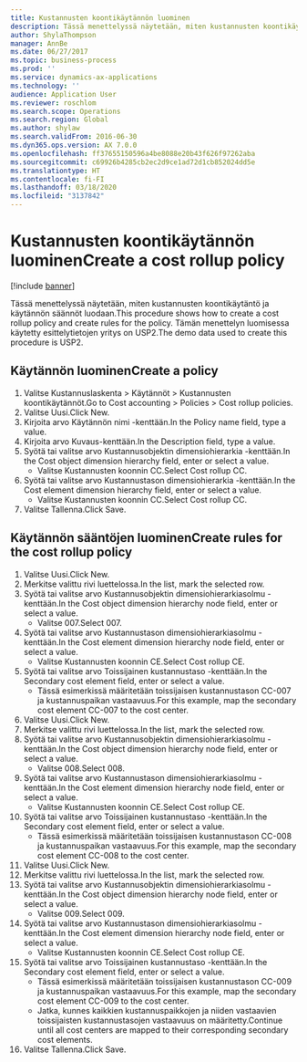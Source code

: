 ```yaml
---
title: Kustannusten koontikäytännön luominen
description: Tässä menettelyssä näytetään, miten kustannusten koontikäytäntö ja käytännön säännöt luodaan.
author: ShylaThompson
manager: AnnBe
ms.date: 06/27/2017
ms.topic: business-process
ms.prod: ''
ms.service: dynamics-ax-applications
ms.technology: ''
audience: Application User
ms.reviewer: roschlom
ms.search.scope: Operations
ms.search.region: Global
ms.author: shylaw
ms.search.validFrom: 2016-06-30
ms.dyn365.ops.version: AX 7.0.0
ms.openlocfilehash: ff37655150596a4be8088e20b43f626f97262aba
ms.sourcegitcommit: c69926b4285cb2ec2d9ce1ad72d1cb852024dd5e
ms.translationtype: HT
ms.contentlocale: fi-FI
ms.lasthandoff: 03/18/2020
ms.locfileid: "3137842"
---
```

# <a name="create-a-cost-rollup-policy"></a><span data-ttu-id="e862c-103">Kustannusten koontikäytännön luominen</span><span class="sxs-lookup"><span data-stu-id="e862c-103">Create a cost rollup policy</span></span>

[!include [banner](../../includes/banner.md)]

<span data-ttu-id="e862c-104">Tässä menettelyssä näytetään, miten kustannusten koontikäytäntö ja käytännön säännöt luodaan.</span><span class="sxs-lookup"><span data-stu-id="e862c-104">This procedure shows how to create a cost rollup policy and create rules for the policy.</span></span> <span data-ttu-id="e862c-105">Tämän menettelyn luomisessa käytetty esittelytietojen yritys on USP2.</span><span class="sxs-lookup"><span data-stu-id="e862c-105">The demo data used to create this procedure is USP2.</span></span>


## <a name="create-a-policy"></a><span data-ttu-id="e862c-106">Käytännön luominen</span><span class="sxs-lookup"><span data-stu-id="e862c-106">Create a policy</span></span>
1. <span data-ttu-id="e862c-107">Valitse Kustannuslaskenta > Käytännöt > Kustannusten koontikäytännöt.</span><span class="sxs-lookup"><span data-stu-id="e862c-107">Go to Cost accounting > Policies > Cost rollup policies.</span></span>
2. <span data-ttu-id="e862c-108">Valitse Uusi.</span><span class="sxs-lookup"><span data-stu-id="e862c-108">Click New.</span></span>
3. <span data-ttu-id="e862c-109">Kirjoita arvo Käytännön nimi -kenttään.</span><span class="sxs-lookup"><span data-stu-id="e862c-109">In the Policy name field, type a value.</span></span>
4. <span data-ttu-id="e862c-110">Kirjoita arvo Kuvaus-kenttään.</span><span class="sxs-lookup"><span data-stu-id="e862c-110">In the Description field, type a value.</span></span>
5. <span data-ttu-id="e862c-111">Syötä tai valitse arvo Kustannusobjektin dimensiohierarkia -kenttään.</span><span class="sxs-lookup"><span data-stu-id="e862c-111">In the Cost object dimension hierarchy field, enter or select a value.</span></span>
    * <span data-ttu-id="e862c-112">Valitse Kustannusten koonnin CC.</span><span class="sxs-lookup"><span data-stu-id="e862c-112">Select Cost rollup CC.</span></span>  
6. <span data-ttu-id="e862c-113">Syötä tai valitse arvo Kustannustason dimensiohierarkia -kenttään.</span><span class="sxs-lookup"><span data-stu-id="e862c-113">In the Cost element dimension hierarchy field, enter or select a value.</span></span>
    * <span data-ttu-id="e862c-114">Valitse Kustannusten koonnin CC.</span><span class="sxs-lookup"><span data-stu-id="e862c-114">Select Cost rollup CC.</span></span>  
7. <span data-ttu-id="e862c-115">Valitse Tallenna.</span><span class="sxs-lookup"><span data-stu-id="e862c-115">Click Save.</span></span>

## <a name="create-rules-for-the-cost-rollup-policy"></a><span data-ttu-id="e862c-116">Käytännön sääntöjen luominen</span><span class="sxs-lookup"><span data-stu-id="e862c-116">Create rules for the cost rollup policy</span></span>
1. <span data-ttu-id="e862c-117">Valitse Uusi.</span><span class="sxs-lookup"><span data-stu-id="e862c-117">Click New.</span></span>
2. <span data-ttu-id="e862c-118">Merkitse valittu rivi luettelossa.</span><span class="sxs-lookup"><span data-stu-id="e862c-118">In the list, mark the selected row.</span></span>
3. <span data-ttu-id="e862c-119">Syötä tai valitse arvo Kustannusobjektin dimensiohierarkiasolmu -kenttään.</span><span class="sxs-lookup"><span data-stu-id="e862c-119">In the Cost object dimension hierarchy node field, enter or select a value.</span></span>
    * <span data-ttu-id="e862c-120">Valitse 007.</span><span class="sxs-lookup"><span data-stu-id="e862c-120">Select 007.</span></span>  
4. <span data-ttu-id="e862c-121">Syötä tai valitse arvo Kustannustason dimensiohierarkiasolmu -kenttään.</span><span class="sxs-lookup"><span data-stu-id="e862c-121">In the Cost element dimension hierarchy node field, enter or select a value.</span></span>
    * <span data-ttu-id="e862c-122">Valitse Kustannusten koonnin CE.</span><span class="sxs-lookup"><span data-stu-id="e862c-122">Select Cost rollup CE.</span></span>  
5. <span data-ttu-id="e862c-123">Syötä tai valitse arvo Toissijainen kustannustaso -kenttään.</span><span class="sxs-lookup"><span data-stu-id="e862c-123">In the Secondary cost element field, enter or select a value.</span></span>
    * <span data-ttu-id="e862c-124">Tässä esimerkissä määritetään toissijaisen kustannustason CC-007 ja kustannuspaikan vastaavuus.</span><span class="sxs-lookup"><span data-stu-id="e862c-124">For this example, map the secondary cost element CC-007 to the cost center.</span></span>  
6. <span data-ttu-id="e862c-125">Valitse Uusi.</span><span class="sxs-lookup"><span data-stu-id="e862c-125">Click New.</span></span>
7. <span data-ttu-id="e862c-126">Merkitse valittu rivi luettelossa.</span><span class="sxs-lookup"><span data-stu-id="e862c-126">In the list, mark the selected row.</span></span>
8. <span data-ttu-id="e862c-127">Syötä tai valitse arvo Kustannusobjektin dimensiohierarkiasolmu -kenttään.</span><span class="sxs-lookup"><span data-stu-id="e862c-127">In the Cost object dimension hierarchy node field, enter or select a value.</span></span>
    * <span data-ttu-id="e862c-128">Valitse 008.</span><span class="sxs-lookup"><span data-stu-id="e862c-128">Select 008.</span></span>  
9. <span data-ttu-id="e862c-129">Syötä tai valitse arvo Kustannustason dimensiohierarkiasolmu -kenttään.</span><span class="sxs-lookup"><span data-stu-id="e862c-129">In the Cost element dimension hierarchy node field, enter or select a value.</span></span>
    * <span data-ttu-id="e862c-130">Valitse Kustannusten koonnin CE.</span><span class="sxs-lookup"><span data-stu-id="e862c-130">Select Cost rollup CE.</span></span>  
10. <span data-ttu-id="e862c-131">Syötä tai valitse arvo Toissijainen kustannustaso -kenttään.</span><span class="sxs-lookup"><span data-stu-id="e862c-131">In the Secondary cost element field, enter or select a value.</span></span>
    * <span data-ttu-id="e862c-132">Tässä esimerkissä määritetään toissijaisen kustannustason CC-008 ja kustannuspaikan vastaavuus.</span><span class="sxs-lookup"><span data-stu-id="e862c-132">For this example, map the secondary cost element CC-008 to the cost center.</span></span>  
11. <span data-ttu-id="e862c-133">Valitse Uusi.</span><span class="sxs-lookup"><span data-stu-id="e862c-133">Click New.</span></span>
12. <span data-ttu-id="e862c-134">Merkitse valittu rivi luettelossa.</span><span class="sxs-lookup"><span data-stu-id="e862c-134">In the list, mark the selected row.</span></span>
13. <span data-ttu-id="e862c-135">Syötä tai valitse arvo Kustannusobjektin dimensiohierarkiasolmu -kenttään.</span><span class="sxs-lookup"><span data-stu-id="e862c-135">In the Cost object dimension hierarchy node field, enter or select a value.</span></span>
    * <span data-ttu-id="e862c-136">Valitse 009.</span><span class="sxs-lookup"><span data-stu-id="e862c-136">Select 009.</span></span>  
14. <span data-ttu-id="e862c-137">Syötä tai valitse arvo Kustannustason dimensiohierarkiasolmu -kenttään.</span><span class="sxs-lookup"><span data-stu-id="e862c-137">In the Cost element dimension hierarchy node field, enter or select a value.</span></span>
    * <span data-ttu-id="e862c-138">Valitse Kustannusten koonnin CE.</span><span class="sxs-lookup"><span data-stu-id="e862c-138">Select Cost rollup CE.</span></span>  
15. <span data-ttu-id="e862c-139">Syötä tai valitse arvo Toissijainen kustannustaso -kenttään.</span><span class="sxs-lookup"><span data-stu-id="e862c-139">In the Secondary cost element field, enter or select a value.</span></span>
    * <span data-ttu-id="e862c-140">Tässä esimerkissä määritetään toissijaisen kustannustason CC-009 ja kustannuspaikan vastaavuus.</span><span class="sxs-lookup"><span data-stu-id="e862c-140">For this example, map the secondary cost element CC-009 to the cost center.</span></span>  
    * <span data-ttu-id="e862c-141">Jatka, kunnes kaikkien kustannuspaikkojen ja niiden vastaavien toissijaisten kustannustasojen vastaavuus on määritetty.</span><span class="sxs-lookup"><span data-stu-id="e862c-141">Continue until all cost centers are mapped to their corresponding secondary cost elements.</span></span>  
16. <span data-ttu-id="e862c-142">Valitse Tallenna.</span><span class="sxs-lookup"><span data-stu-id="e862c-142">Click Save.</span></span>

